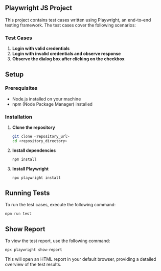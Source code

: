 ## Playwright JS Project

This project contains test cases written using Playwright, an end-to-end testing framework. The test cases cover the following scenarios:

### Test Cases
1. **Login with valid credentials**
2. **Login with invalid credentials and observe response**
3. **Observe the dialog box after clicking on the checkbox**

## Setup

### Prerequisites
- Node.js installed on your machine
- npm (Node Package Manager) installed

### Installation
1. **Clone the repository**
   ```sh
   git clone <repository_url>
   cd <repository_directory>
   ```

2. **Install dependencies**
   ```sh
   npm install
   ```

3. **Install Playwright**
   ```sh
   npx playwright install
   ```

## Running Tests
To run the test cases, execute the following command:
```sh
npm run test
```

## Show Report
To view the test report, use the following command:
```sh
npx playwright show-report
```

This will open an HTML report in your default browser, providing a detailed overview of the test results.